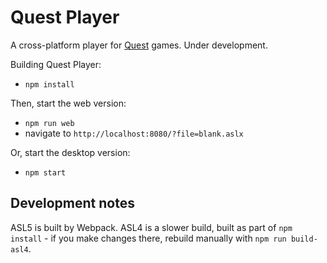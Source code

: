 Quest Player
============

A cross-platform player for [Quest](http://textadventures.co.uk/quest/) games. Under development.

Building Quest Player:
- `npm install`

Then, start the web version:
- `npm run web`
- navigate to `http://localhost:8080/?file=blank.aslx`

Or, start the desktop version:
- `npm start`

## Development notes

ASL5 is built by Webpack. ASL4 is a slower build, built as part of `npm install` - if you make changes there, rebuild manually with `npm run build-asl4`.
